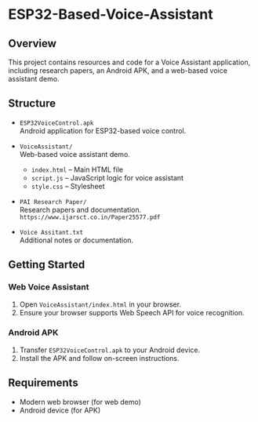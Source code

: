 # ESP32-Based-Voice-Assistant
## Overview

This project contains resources and code for a Voice Assistant application, including research papers, an Android APK, and a web-based voice assistant demo.

## Structure

- `ESP32VoiceControl.apk`  
  Android application for ESP32-based voice control.

- `VoiceAssistant/`  
  Web-based voice assistant demo.
  - `index.html` – Main HTML file
  - `script.js` – JavaScript logic for voice assistant
  - `style.css` – Stylesheet

- `PAI Research Paper/`  
  Research papers and documentation.
 `https://www.ijarsct.co.in/Paper25577.pdf`

- `Voice Assitant.txt`  
  Additional notes or documentation.

## Getting Started

### Web Voice Assistant

1. Open `VoiceAssistant/index.html` in your browser.
2. Ensure your browser supports Web Speech API for voice recognition.

### Android APK

1. Transfer `ESP32VoiceControl.apk` to your Android device.
2. Install the APK and follow on-screen instructions.

## Requirements

- Modern web browser (for web demo)
- Android device (for APK)
